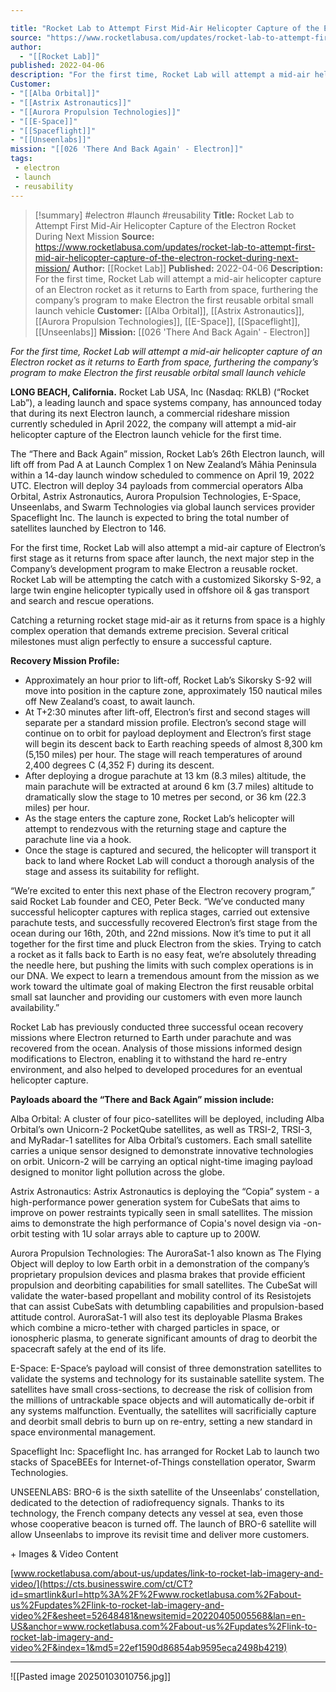 ```yaml
---

title: "Rocket Lab to Attempt First Mid-Air Helicopter Capture of the Electron Rocket During Next Mission "
source: "https://www.rocketlabusa.com/updates/rocket-lab-to-attempt-first-mid-air-helicopter-capture-of-the-electron-rocket-during-next-mission/"
author:
  - "[[Rocket Lab]]"
published: 2022-04-06
description: "For the first time, Rocket Lab will attempt a mid-air helicopter capture of an Electron rocket as it returns to Earth from space, furthering the company’s program to make Electron the first reusable orbital small launch vehicle"
Customer: 
- "[[Alba Orbital]]"
- "[[Astrix Astronautics]]"
- "[[Aurora Propulsion Technologies]]"
- "[[E-Space]]"
- "[[Spaceflight]]"
- "[[Unseenlabs]]"
mission: "[[026 'There And Back Again' - Electron]]"
tags:
 - electron
 - launch
 - reusability
---
```

>[!summary]
#electron #launch #reusability
**Title:** Rocket Lab to Attempt First Mid-Air Helicopter Capture of the Electron Rocket During Next Mission 
**Source:** https://www.rocketlabusa.com/updates/rocket-lab-to-attempt-first-mid-air-helicopter-capture-of-the-electron-rocket-during-next-mission/
**Author:** [[Rocket Lab]]
**Published:** 2022-04-06
**Description:** For the first time, Rocket Lab will attempt a mid-air helicopter capture of an Electron rocket as it returns to Earth from space, furthering the company’s program to make Electron the first reusable orbital small launch vehicle
**Customer:** [[Alba Orbital]], [[Astrix Astronautics]], [[Aurora Propulsion Technologies]], [[E-Space]], [[Spaceflight]], [[Unseenlabs]]
**Mission:** [[026 'There And Back Again' - Electron]]

*For the first time, Rocket Lab will attempt a mid-air helicopter capture of an Electron rocket as it returns to Earth from space, furthering the company’s program to make Electron the first reusable orbital small launch vehicle*

**LONG BEACH, California.** Rocket Lab USA, Inc (Nasdaq: RKLB) (“Rocket Lab”), a leading launch and space systems company, has announced today that during its next Electron launch, a commercial rideshare mission currently scheduled in April 2022, the company will attempt a mid-air helicopter capture of the Electron launch vehicle for the first time.

The “There and Back Again” mission, Rocket Lab’s 26th Electron launch, will lift off from Pad A at Launch Complex 1 on New Zealand’s Māhia Peninsula within a 14-day launch window scheduled to commence on April 19, 2022 UTC. Electron will deploy 34 payloads from commercial operators Alba Orbital, Astrix Astronautics, Aurora Propulsion Technologies, E-Space, Unseenlabs, and Swarm Technologies via global launch services provider Spaceflight Inc. The launch is expected to bring the total number of satellites launched by Electron to 146.

For the first time, Rocket Lab will also attempt a mid-air capture of Electron’s first stage as it returns from space after launch, the next major step in the Company’s development program to make Electron a reusable rocket. Rocket Lab will be attempting the catch with a customized Sikorsky S-92, a large twin engine helicopter typically used in offshore oil & gas transport and search and rescue operations.

Catching a returning rocket stage mid-air as it returns from space is a highly complex operation that demands extreme precision. Several critical milestones must align perfectly to ensure a successful capture.

**Recovery Mission Profile:**

- Approximately an hour prior to lift-off, Rocket Lab’s Sikorsky S-92 will move into position in the capture zone, approximately 150 nautical miles off New Zealand’s coast, to await launch.
- At T+2:30 minutes after lift-off, Electron’s first and second stages will separate per a standard mission profile. Electron’s second stage will continue on to orbit for payload deployment and Electron’s first stage will begin its descent back to Earth reaching speeds of almost 8,300 km (5,150 miles) per hour. The stage will reach temperatures of around 2,400 degrees C (4,352 F) during its descent.
- After deploying a drogue parachute at 13 km (8.3 miles) altitude, the main parachute will be extracted at around 6 km (3.7 miles) altitude to dramatically slow the stage to 10 metres per second, or 36 km (22.3 miles) per hour.
- As the stage enters the capture zone, Rocket Lab’s helicopter will attempt to rendezvous with the returning stage and capture the parachute line via a hook.
- Once the stage is captured and secured, the helicopter will transport it back to land where Rocket Lab will conduct a thorough analysis of the stage and assess its suitability for reflight.

“We’re excited to enter this next phase of the Electron recovery program,” said Rocket Lab founder and CEO, Peter Beck. “We’ve conducted many successful helicopter captures with replica stages, carried out extensive parachute tests, and successfully recovered Electron’s first stage from the ocean during our 16th, 20th, and 22nd missions. Now it’s time to put it all together for the first time and pluck Electron from the skies. Trying to catch a rocket as it falls back to Earth is no easy feat, we’re absolutely threading the needle here, but pushing the limits with such complex operations is in our DNA. We expect to learn a tremendous amount from the mission as we work toward the ultimate goal of making Electron the first reusable orbital small sat launcher and providing our customers with even more launch availability.”

Rocket Lab has previously conducted three successful ocean recovery missions where Electron returned to Earth under parachute and was recovered from the ocean. Analysis of those missions informed design modifications to Electron, enabling it to withstand the hard re-entry environment, and also helped to developed procedures for an eventual helicopter capture.

**Payloads aboard the “There and Back Again” mission include:**

Alba Orbital: A cluster of four pico-satellites will be deployed, including Alba Orbital’s own Unicorn-2 PocketQube satellites, as well as TRSI-2, TRSI-3, and MyRadar-1 satellites for Alba Orbital’s customers. Each small satellite carries a unique sensor designed to demonstrate innovative technologies on orbit. Unicorn-2 will be carrying an optical night-time imaging payload designed to monitor light pollution across the globe.

Astrix Astronautics: Astrix Astronautics is deploying the “Copia” system - a high-performance power generation system for CubeSats that aims to improve on power restraints typically seen in small satellites. The mission aims to demonstrate the high performance of Copia's novel design via -on-orbit testing with 1U solar arrays able to capture up to 200W.

Aurora Propulsion Technologies: The AuroraSat-1 also known as The Flying Object will deploy to low Earth orbit in a demonstration of the company’s proprietary propulsion devices and plasma brakes that provide efficient propulsion and deorbiting capabilities for small satellites. The CubeSat will validate the water-based propellant and mobility control of its Resistojets that can assist CubeSats with detumbling capabilities and propulsion-based attitude control. AuroraSat-1 will also test its deployable Plasma Brakes which combine a micro-tether with charged particles in space, or ionospheric plasma, to generate significant amounts of drag to deorbit the spacecraft safely at the end of its life.

E-Space: E-Space’s payload will consist of three demonstration satellites to validate the systems and technology for its sustainable satellite system. The satellites have small cross-sections, to decrease the risk of collision from the millions of untrackable space objects and will automatically de-orbit if any systems malfunction. Eventually, the satellites will sacrificially capture and deorbit small debris to burn up on re-entry, setting a new standard in space environmental management.

Spaceflight Inc: Spaceflight Inc. has arranged for Rocket Lab to launch two stacks of SpaceBEEs for Internet-of-Things constellation operator, Swarm Technologies.

UNSEENLABS: BRO-6 is the sixth satellite of the Unseenlabs’ constellation, dedicated to the detection of radiofrequency signals. Thanks to its technology, the French company detects any vessel at sea, even those whose cooperative beacon is turned off. The launch of BRO-6 satellite will allow Unseenlabs to improve its revisit time and deliver more customers.

\+ Images & Video Content

[www.rocketlabusa.com/about-us/updates/link-to-rocket-lab-imagery-and-video/](https://cts.businesswire.com/ct/CT?id=smartlink&url=http%3A%2F%2Fwww.rocketlabusa.com%2Fabout-us%2Fupdates%2Flink-to-rocket-lab-imagery-and-video%2F&esheet=52648481&newsitemid=20220405005568&lan=en-US&anchor=www.rocketlabusa.com%2Fabout-us%2Fupdates%2Flink-to-rocket-lab-imagery-and-video%2F&index=1&md5=22ef1590d86854ab9595eca2498b4219)

---

![[Pasted image 20250103010756.jpg]]